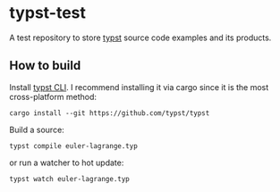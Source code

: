 # typst-test

A test repository to store [typst](https://typst.app/) source code examples and its products.

## How to build

Install [typst CLI](https://github.com/typst/typst).
I recommend installing it via cargo since it is the most cross-platform method:

    cargo install --git https://github.com/typst/typst

Build a source:

    typst compile euler-lagrange.typ

or run a watcher to hot update:

    typst watch euler-lagrange.typ
